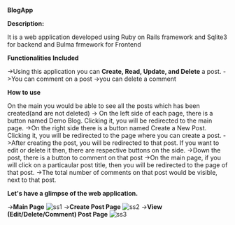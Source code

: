**BlogApp**

**Description:**

It is a web application developed using Ruby on Rails framework and Sqlite3 for backend and Bulma frmework for Frontend

**Functionalities Included**

->Using this application you can **Create, Read, Update, and Delete** a post.
->You can comment on a post
->you can delete a comment

**How to use**

On the main you would be able to see all the posts which has been created(and are not deleted)
-> On the left side of each page, there is a button named Demo Blog. Clicking it, you will be redirected to the main page.
->On the right side there is a button named Create a New Post. Clicking it, you will be redirected to the page where you can create a post.
  ->After creating the post, you will be redirected to that post. If you want to edit or delete it then, there are respective buttons on the side.
  ->Down the post, there is a button to comment on that post
->On the main page, if you will click on a particaular post title, then you will be redirected to the page of that post.
->The total number of comments on that post would be visible, next to that post.

**Let's have a glimpse of the web application.**

->**Main Page**
![ss1](https://user-images.githubusercontent.com/56797284/129484535-a62d5ea0-51cd-403f-a6a1-bd202ee5cd71.png)
->**Create Post Page**
![ss2](https://user-images.githubusercontent.com/56797284/129484536-a5609e5e-0b5f-4f0b-9b17-acbd98773fe3.png)
->**View (Edit/Delete/Comment) Post Page**
![ss3](https://user-images.githubusercontent.com/56797284/129484537-bea0e0b6-25f4-48cc-817e-0543c0c95548.png)

